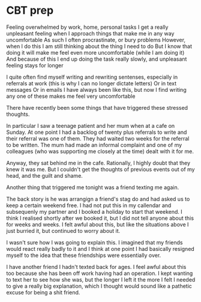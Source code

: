 # CBT prep

Feeling overwhelmed by work, home, personal tasks
I get a really unpleasant feeling when I approach things that make me in any way uncomfortable
As such I often procrastinate, or bury problems
However, when I do this I am still thinking about the thing I need to do
But I know that doing it will make me feel even more uncomfortable (while I am doing it)
And because of this I end up doing the task really slowly, and unpleasant feeling stays for longer

I quite often find myself writing and rewriting sentenses, especially in referrals at work (this is why I can no longer dictate letters)
Or in text messages
Or in emails
I have always been like this, but now I find writing any one of these makes me feel very uncomfortable

There have recently been some things that have triggered these stressed thoughts.

In particular I saw a teenage patient and her mum when at a cafe on Sunday. At one point I had a backlog of twenty plus referrals to write and their referral was one of them. They had waited two weeks for the referral to be written. The mum had made an informal complaint and one of my colleagues (who was supporting me closely at the time) dealt with it for me.

Anyway, they sat behind me in the cafe. Rationally, I highly doubt that they knew it was me. But I couldn't get the thoughts of previous events out of my head, and the guilt and shame.

Another thing that triggered me tonight was a friend texting me again.

The back story is he was arrangign a friend's stag do and had asked us to keep a certain weekend free. I had not put this in my callendar and subsequenly my partner and I booked a holiday to start that weekend. I think I realised shortly after we booked it, but I did not tell anyone about this for weeks and weeks. I felt awful about this, but like the situations above I just burried it, but continued to worry about it.

I wasn't sure how I was going to explain this. I imagined that my friends would react really badly to it and I think at one point I had basically resigned myself to the idea that these friendships were essentially over.

I have another friend I hadn't texted back for ages. I feel awful about this too because she has been off work having had an operation. I kept wanting to text her to see how she was, but the longer I left it the more I felt I needed to give a really big explanation, which I thought would sound like a pathetic excuse for being a shit friend.
